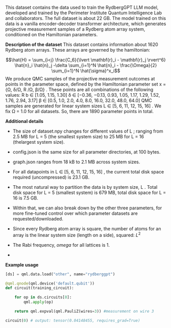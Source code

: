 This dataset contains the data used to train the RydbergGPT LLM model,
developed and trained by the Perimeter Institute Quantum Intelligence Lab and
collaborators. The full dataset is about 22 GB.
The model trained on this data is a vanilla encoder-decoder transformer architecture, which
generates projective measurement samples of a Rydberg atom array system,
conditioned on the Hamiltonian parameters.

**Description of the dataset**
This dataset contains information about 1620 Rydberg atom arrays. These
arrays are governed by the hamiltonian:

$$\hat{H} = \sum_{i<j} \frac{C_6}{\lvert \mathbf{r}_i - \mathbf{r}_j \rvert^6} \hat{n}_i \hat{n}_j -\delta \sum_{i=1}^N \hat{n}_i - \frac{\Omega}{2} \sum_{i=1}^N \hat{\sigma}^x_i$$
We produce QMC samples of the projective measurement outcomes at points in
the parameter space, defined by the Hamiltonian parameter set
x = {Ω, δ/Ω, R /Ω, β/Ω} . These points are all combinations of the following
values:
R b ∈ [1.05, 1.15, 1.30]
δ ∈ [−0.36, −0.13, 0.93, 1.05, 1.17, 1.29, 1.52, 1.76, 2.94, 3.17]
β ∈ [0.5, 1.0, 2.0, 4.0, 8.0, 16.0, 32.0, 48.0, 64.0]
QMC samples are generated for linear system sizes L ∈ [5, 6, 11, 12, 15, 16] .
We fix Ω = 1.0 for all datasets.
So, there are 1890 parameter points in total.

**Additional details**

- The size of dataset.npy changes for different values of L ; ranging from
2.5 MB for L = 5 (the smallest system size) to 25 MB for L = 16 (thelargest system size).
- config.json is the same size for all parameter directories, at 100 bytes.
- graph.json ranges from 18 kB to 2.1 MB across system sizes.
- For all datapoints in L ∈ [5, 6, 11, 12, 15, 16] , the current total disk space
required (uncompressed) is 23.1 GB.
- The most natural way to partition the data is by system size, L . Total disk
space for L = 5 (smallest system) is 679 MB, total disk space for L = 16 is
7.5 GB.
- Within that, we can also break down by the other three parameters, for
more fine-tuned control over which parameter datasets are
requested/downloaded.

- Since every Rydberg atom array is square, the number of atoms for an array is the linear system size (length on a side), squared: $L^2$
- The Rabi frequency, $omega$ for all lattices is $1$.
- 

**Example usage**

```python
[ds] = qml.data.load("other", name="rydberggpt")

@qml.qnode(qml.device('default.qubit'))
def circuit(training_circuit):

    for op in ds.circuits[0]:
        qml.apply(op)

    return qml.expval(qml.PauliZ(wires=3)) #measurement on wire 3

circuit(0) # output: tensor(0.04148455, requires_grad=True)
```